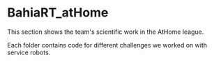 # BahiaRT_atHome
This section shows the team's scientific work in the AtHome league.

Each folder contains code for different challenges we worked on with service robots.
